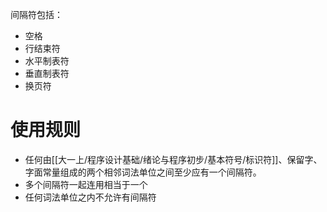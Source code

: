 间隔符包括：
- 空格
- 行结束符
- 水平制表符
- 垂直制表符
- 换页符

# 使用规则
- 任何由[[大一上/程序设计基础/绪论与程序初步/基本符号/标识符]]、保留字、字面常量组成的两个相邻词法单位之间至少应有一个间隔符。
- 多个间隔符一起连用相当于一个
- 任何词法单位之内不允许有间隔符
